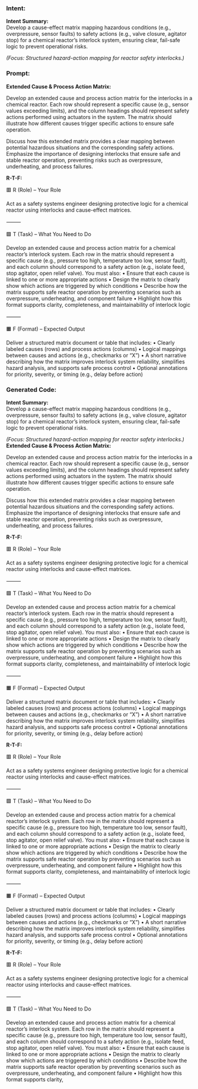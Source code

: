 ### Intent:
**Intent Summary:**  
Develop a cause-effect matrix mapping hazardous conditions (e.g., overpressure, sensor faults) to safety actions (e.g., valve closure, agitator stop) for a chemical reactor’s interlock system, ensuring clear, fail-safe logic to prevent operational risks.  

*(Focus: Structured hazard-action mapping for reactor safety interlocks.)*

### Prompt:
**Extended Cause & Process Action Matrix:**

Develop an extended cause and process action matrix for the interlocks in a chemical reactor. Each row should represent a specific cause (e.g., sensor values exceeding limits), and the column headings should represent safety actions performed using actuators in the system. The matrix should illustrate how different causes trigger specific actions to ensure safe operation.

Discuss how this extended matrix provides a clear mapping between potential hazardous situations and the corresponding safety actions. Emphasize the importance of designing interlocks that ensure safe and stable reactor operation, preventing risks such as overpressure, underheating, and process failures.

**R-T-F:**

🟥 R (Role) – Your Role

Act as a safety systems engineer designing protective logic for a chemical reactor using interlocks and cause-effect matrices.

⸻

🟩 T (Task) – What You Need to Do

Develop an extended cause and process action matrix for a chemical reactor’s interlock system. Each row in the matrix should represent a specific cause (e.g., pressure too high, temperature too low, sensor fault), and each column should correspond to a safety action (e.g., isolate feed, stop agitator, open relief valve). You must also:
	•	Ensure that each cause is linked to one or more appropriate actions
	•	Design the matrix to clearly show which actions are triggered by which conditions
	•	Describe how the matrix supports safe reactor operation by preventing scenarios such as overpressure, underheating, and component failure
	•	Highlight how this format supports clarity, completeness, and maintainability of interlock logic

⸻

🟧 F (Format) – Expected Output

Deliver a structured matrix document or table that includes:
	•	Clearly labeled causes (rows) and process actions (columns)
	•	Logical mappings between causes and actions (e.g., checkmarks or “X”)
	•	A short narrative describing how the matrix improves interlock system reliability, simplifies hazard analysis, and supports safe process control
	•	Optional annotations for priority, severity, or timing (e.g., delay before action)

### Generated Code:
**Intent Summary:**  
Develop a cause-effect matrix mapping hazardous conditions (e.g., overpressure, sensor faults) to safety actions (e.g., valve closure, agitator stop) for a chemical reactor’s interlock system, ensuring clear, fail-safe logic to prevent operational risks.  

*(Focus: Structured hazard-action mapping for reactor safety interlocks.)*
**Extended Cause & Process Action Matrix:**

Develop an extended cause and process action matrix for the interlocks in a chemical reactor. Each row should represent a specific cause (e.g., sensor values exceeding limits), and the column headings should represent safety actions performed using actuators in the system. The matrix should illustrate how different causes trigger specific actions to ensure safe operation.

Discuss how this extended matrix provides a clear mapping between potential hazardous situations and the corresponding safety actions. Emphasize the importance of designing interlocks that ensure safe and stable reactor operation, preventing risks such as overpressure, underheating, and process failures.

**R-T-F:**

🟥 R (Role) – Your Role

Act as a safety systems engineer designing protective logic for a chemical reactor using interlocks and cause-effect matrices.

⸻

🟩 T (Task) – What You Need to Do

Develop an extended cause and process action matrix for a chemical reactor’s interlock system. Each row in the matrix should represent a specific cause (e.g., pressure too high, temperature too low, sensor fault), and each column should correspond to a safety action (e.g., isolate feed, stop agitator, open relief valve). You must also:
	•	Ensure that each cause is linked to one or more appropriate actions
	•	Design the matrix to clearly show which actions are triggered by which conditions
	•	Describe how the matrix supports safe reactor operation by preventing scenarios such as overpressure, underheating, and component failure
	•	Highlight how this format supports clarity, completeness, and maintainability of interlock logic

⸻

🟧 F (Format) – Expected Output

Deliver a structured matrix document or table that includes:
	•	Clearly labeled causes (rows) and process actions (columns)
	•	Logical mappings between causes and actions (e.g., checkmarks or “X”)
	•	A short narrative describing how the matrix improves interlock system reliability, simplifies hazard analysis, and supports safe process control
	•	Optional annotations for priority, severity, or timing (e.g., delay before action)

**R-T-F:**

🟥 R (Role) – Your Role

Act as a safety systems engineer designing protective logic for a chemical reactor using interlocks and cause-effect matrices.

⸻

🟩 T (Task) – What You Need to Do

Develop an extended cause and process action matrix for a chemical reactor’s interlock system. Each row in the matrix should represent a specific cause (e.g., pressure too high, temperature too low, sensor fault), and each column should correspond to a safety action (e.g., isolate feed, stop agitator, open relief valve). You must also:
	•	Ensure that each cause is linked to one or more appropriate actions
	•	Design the matrix to clearly show which actions are triggered by which conditions
	•	Describe how the matrix supports safe reactor operation by preventing scenarios such as overpressure, underheating, and component failure
	•	Highlight how this format supports clarity, completeness, and maintainability of interlock logic

⸻

🟧 F (Format) – Expected Output

Deliver a structured matrix document or table that includes:
	•	Clearly labeled causes (rows) and process actions (columns)
	•	Logical mappings between causes and actions (e.g., checkmarks or “X”)
	•	A short narrative describing how the matrix improves interlock system reliability, simplifies hazard analysis, and supports safe process control
	•	Optional annotations for priority, severity, or timing (e.g., delay before action)

**R-T-F:**

🟥 R (Role) – Your Role

Act as a safety systems engineer designing protective logic for a chemical reactor using interlocks and cause-effect matrices.

⸻

🟩 T (Task) – What You Need to Do

Develop an extended cause and process action matrix for a chemical reactor’s interlock system. Each row in the matrix should represent a specific cause (e.g., pressure too high, temperature too low, sensor fault), and each column should correspond to a safety action (e.g., isolate feed, stop agitator, open relief valve). You must also:
	•	Ensure that each cause is linked to one or more appropriate actions
	•	Design the matrix to clearly show which actions are triggered by which conditions
	•	Describe how the matrix supports safe reactor operation by preventing scenarios such as overpressure, underheating, and component failure
	•	Highlight how this format supports clarity,
